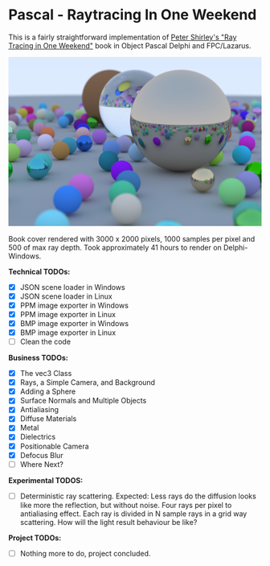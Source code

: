 # Pascal - Raytracing In One Weekend

This is a fairly straightforward implementation of [Peter Shirley's "Ray Tracing in One Weekend"](https://raytracing.github.io/books/RayTracingInOneWeekend.html) book in Object Pascal Delphi and FPC/Lazarus.

![](render_capa.jpg)

Book cover rendered with 3000 x 2000 pixels, 1000 samples per pixel and 500 of max ray depth. Took approximately 41 hours to render on Delphi-Windows.

**Technical TODOs:**
- [x] JSON scene loader in Windows
- [x] JSON scene loader in Linux
- [x] PPM image exporter in Windows
- [x] PPM image exporter in Linux
- [x] BMP image exporter in Windows
- [x] BMP image exporter in Linux
- [ ] Clean the code

**Business TODOs:**
- [x] The vec3 Class
- [x] Rays, a Simple Camera, and Background
- [x] Adding a Sphere
- [x] Surface Normals and Multiple Objects
- [x] Antialiasing
- [x] Diffuse Materials
- [x] Metal
- [x] Dielectrics
- [x] Positionable Camera
- [x] Defocus Blur
- [ ] Where Next?

**Experimental TODOS:**
- [ ] Deterministic ray scattering. Expected: Less rays do the diffusion looks like more the reflection, but without noise. Four rays per pixel to antialiasing effect. Each ray is divided in N sample rays in a grid way scattering. How will the light result behaviour be like?

**Project TODOs:**
- [ ] Nothing more to do, project concluded.

